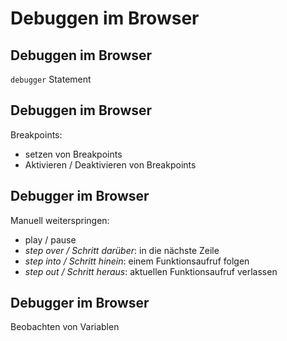 # Debuggen im Browser

## Debuggen im Browser

`debugger` Statement

## Debuggen im Browser

Breakpoints:

- setzen von Breakpoints
- Aktivieren / Deaktivieren von Breakpoints

## Debugger im Browser

Manuell weiterspringen:

- play / pause
- _step over / Schritt darüber_: in die nächste Zeile
- _step into / Schritt hinein_: einem Funktionsaufruf folgen
- _step out / Schritt heraus_: aktuellen Funktionsaufruf verlassen

## Debugger im Browser

Beobachten von Variablen
